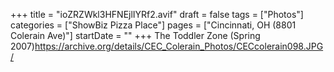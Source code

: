 +++
title = "ioZRZWkl3HFNEjlIYRf2.avif"
draft = false
tags = ["Photos"]
categories = ["ShowBiz Pizza Place"]
pages = ["Cincinnati, OH (8801 Colerain Ave)"]
startDate = ""
+++
The Toddler Zone (Spring 2007)https://archive.org/details/CEC_Colerain_Photos/CECcolerain098.JPG/
